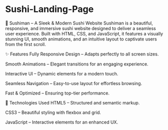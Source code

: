 # Sushi-Landing-Page
🍣 Sushiman – A Sleek & Modern Sushi Website
Sushiman is a beautiful, responsive, and immersive sushi website designed to deliver a seamless user experience. Built with HTML, CSS, and JavaScript, it features a visually stunning UI, smooth animations, and an intuitive layout to captivate users from the first scroll.

✨ Features
   Fully Responsive Design – Adapts perfectly to all screen sizes.

   Smooth Animations – Elegant transitions for an engaging experience.

   Interactive UI – Dynamic elements for a modern touch.

   Seamless Navigation – Easy-to-use layout for effortless browsing.

   Fast & Optimized – Ensuring top-tier performance.

🚀 Technologies Used
HTML5 – Structured and semantic markup.

CSS3 – Beautiful styling with flexbox and grid.

JavaScript – Interactive elements for an enhanced UX.

